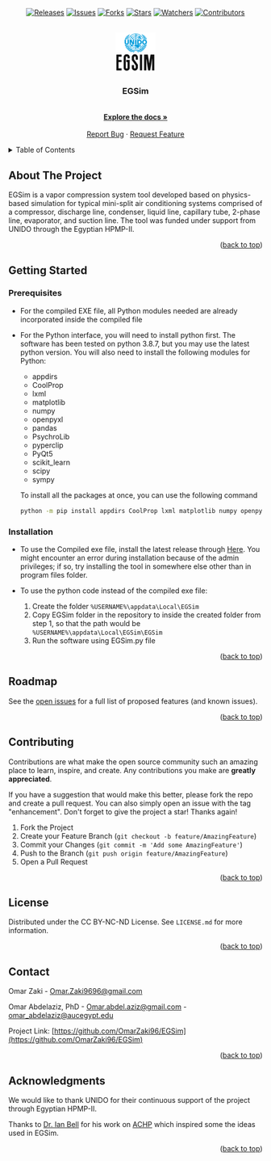 <!-- PROJECT SHIELDS -->
<!--
*** I'm using markdown "reference style" links for readability.
*** Reference links are enclosed in brackets [ ] instead of parentheses ( ).
*** See the bottom of this document for the declaration of the reference variables
*** for contributors-url, forks-url, etc. This is an optional, concise syntax you may use.
*** https://www.markdownguide.org/basic-syntax/#reference-style-links
-->

<p align="center">
  <a href="https://github.com/OmarZaki96/EGSim/releases/"><img alt="Releases" src="https://img.shields.io/github/v/release/OmarZaki96/EGSim?display_name=tag&include_prereleases" /></a>
  <a href="https://github.com/OmarZaki96/EGSim/issues/"><img alt="Issues" src="https://img.shields.io/github/issues/OmarZaki96/EGSim" /></a>
  <a href="https://github.com/OmarZaki96/EGSim/network/members"><img alt="Forks" src="https://img.shields.io/github/forks/OmarZaki96/EGSim?label=Fork" /></a>
  <a href="https://github.com/OmarZaki96/EGSim/stargazers"><img alt="Stars" src="https://img.shields.io/github/stars/OmarZaki96/EGsim?label=Stars" /></a>
  <a href="https://github.com/OmarZaki96/EGSim/watchers"><img alt="Watchers" src="https://img.shields.io/github/watchers/OmarZaki96/EGsim?label=watchers" /></a>
  <a href="https://github.com/OmarZaki96/EGSim/contributors"><img alt="Contributors" src="https://img.shields.io/github/contributors/OmarZaki96/EGSim?label=contributors" /></a>
</p>


<!-- PROJECT LOGO -->
<br />
<div align="center">
  <a href="https://github.com/OmarZaki96/EGSim">
    <img src="photos/Large_icon.png" alt="Logo" width="80" height="80">
  </a>

<h3 align="center">EGSim</h3>

  <p align="center">
    <br />
    <a href="https://github.com/OmarZaki96/EGSim/"><strong>Explore the docs »</strong></a>
    <br />
    <br />
    <a href="https://github.com/OmarZaki96/EGSim/issues">Report Bug</a>
    ·
    <a href="https://github.com/OmarZaki96/EGSim/issues">Request Feature</a>
  </p>
</div>



<!-- TABLE OF CONTENTS -->
<details>
  <summary>Table of Contents</summary>
  <ol>
    <li>
      <a href="#about-the-project">About The Project</a>
    </li>
    <li>
      <a href="#getting-started">Getting Started</a>
      <ul>
        <li><a href="#prerequisites">Prerequisites</a></li>
        <li><a href="#installation">Installation</a></li>
      </ul>
    </li>
    <li><a href="#roadmap">Roadmap</a></li>
    <li><a href="#contributing">Contributing</a></li>
    <li><a href="#license">License</a></li>
    <li><a href="#contact">Contact</a></li>
    <li><a href="#acknowledgments">Acknowledgments</a></li>
  </ol>
</details>



<!-- ABOUT THE PROJECT -->
## About The Project

EGSim is a vapor compression system tool developed based on physics-based simulation for typical mini-split air conditioning systems comprised of a compressor, discharge line, condenser, liquid line, capillary tube, 2-phase line, evaporator, and suction line. The tool was funded under support from UNIDO through the Egyptian HPMP-II.

<p align="right">(<a href="#top">back to top</a>)</p>

<!-- GETTING STARTED -->
## Getting Started


### Prerequisites

- For the compiled EXE file, all Python modules needed are already incorporated inside the compiled file
- For the Python interface, you will need to install python first. The software has been tested on python 3.8.7, but you may use the latest python version. You will also need to install the following modules for Python:
  - appdirs
  - CoolProp
  - lxml
  - matplotlib
  - numpy
  - openpyxl
  - pandas
  - PsychroLib
  - pyperclip
  - PyQt5
  - scikit_learn
  - scipy
  - sympy

  To install all the packages at once, you can use the following command 
  ```sh
  python -m pip install appdirs CoolProp lxml matplotlib numpy openpyxl pandas PsychroLib pyperclip PyQt5 scikit_learn scipy sympy
  ```

### Installation

- To use the Compiled exe file, install the latest release through <a href="https://github.com/OmarZaki96/EGSim/releases">Here</a>. You might encounter an error during installation because of the admin privileges; if so, try installing the tool in somewhere else other than in program files folder. 

- To use the python code instead of the compiled exe file:
  1. Create the folder `%USERNAME%\appdata\Local\EGSim`
  2. Copy EGSim folder in the repository to inside the created folder from step 1, so that the path would be `%USERNAME%\appdata\Local\EGSim\EGSim`
  3. Run the software using EGSim.py file

<p align="right">(<a href="#top">back to top</a>)</p>

<!-- ROADMAP -->
## Roadmap

See the [open issues](https://github.com/github_username/repo_name/issues) for a full list of proposed features (and known issues).

<p align="right">(<a href="#top">back to top</a>)</p>

<!-- CONTRIBUTING -->
## Contributing

Contributions are what make the open source community such an amazing place to learn, inspire, and create. Any contributions you make are **greatly appreciated**.

If you have a suggestion that would make this better, please fork the repo and create a pull request. You can also simply open an issue with the tag "enhancement".
Don't forget to give the project a star! Thanks again!

1. Fork the Project
2. Create your Feature Branch (`git checkout -b feature/AmazingFeature`)
3. Commit your Changes (`git commit -m 'Add some AmazingFeature'`)
4. Push to the Branch (`git push origin feature/AmazingFeature`)
5. Open a Pull Request

<p align="right">(<a href="#top">back to top</a>)</p>



<!-- LICENSE -->
## License
Distributed under the CC BY-NC-ND License. See `LICENSE.md` for more information.

<p align="right">(<a href="#top">back to top</a>)</p>


<!-- CONTACT -->
## Contact

Omar Zaki - Omar.Zaki9696@gmail.com

Omar Abdelaziz, PhD - Omar.abdel.aziz@gmail.com - omar_abdelaziz@aucegypt.edu

Project Link: [https://github.com/OmarZaki96/EGSim](https://github.com/OmarZaki96/EGSim)

<p align="right">(<a href="#top">back to top</a>)</p>

<!-- ACKNOWLEDGMENTS -->
## Acknowledgments
We would like to thank UNIDO for their continuous support of the project through Egyptian HPMP-II.

Thanks to <a href="https://github.com/ibell">Dr. Ian Bell</a> for his work on <a href="https://github.com/CenterHighPerformanceBuildingsPurdue/ACHP">ACHP</a> which inspired some the ideas used in EGSim.

<p align="right">(<a href="#top">back to top</a>)</p>

<!-- MARKDOWN LINKS & IMAGES -->
<!-- https://www.markdownguide.org/basic-syntax/#reference-style-links -->
[contributors-shield]: https://img.shields.io/github/contributors/OmarZaki96/EGSim.svg?style=for-the-badge
[contributors-url]: https://github.com/OmarZaki96/EGSim/graphs/contributors
[forks-shield]: https://img.shields.io/github/forks/OmarZaki96/EGSim.svg?style=for-the-badge
[forks-url]: https://github.com/OmarZaki96/EGSim/network/members
[stars-shield]: https://img.shields.io/github/stars/OmarZaki96/EGSim.svg?style=for-the-badge
[stars-url]: https://github.com/OmarZaki96/EGSim/stargazers
[issues-shield]: https://img.shields.io/github/issues/OmarZaki96/EGSim.svg?style=for-the-badge
[issues-url]: https://github.com/OmarZaki96/EGSim/issues
[license-shield]: https://img.shields.io/github/license/OmarZaki96/EGSim.svg?style=for-the-badge
[license-url]: https://github.com/OmarZaki96/EGSim/blob/master/LICENSE.txt
[product-screenshot]: photos/Large_icon.png
